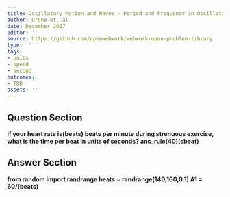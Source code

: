 ```yaml
---
title: Oscillatory Motion and Waves - Period and Frequency in Oscillations
author: Urone et. al
date: December 2017
editor: ''
source: https://github.com/openwebwork/webwork-open-problem-library
type: ''
tags:
- units
- speed
- second
outcomes:
- TBD
assets: ''
---
```


## Question Section 

<b>
If your heart rate is(beats) beats per minute during strenuous exercise, what is the time per beat in units of seconds?
ans_rule(40)(sbeat)


## Answer Section

from random import randrange
beats = randrange(140,160,0.1)
A1 = 60/(beats)